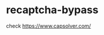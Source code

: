 # recaptcha-bypass
check https://www.capsolver.com/ 



















                                                                                                                                                  